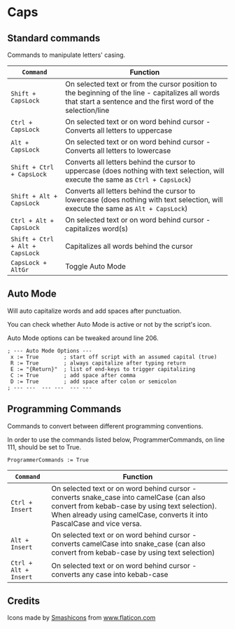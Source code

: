 # Caps

## Standard commands

Commands to manipulate letters' casing.


| `Command` | Function |
|-|-|
| `Shift + CapsLock` | On selected text or from the cursor position to the beginning of the line - capitalizes all words that start a sentence and the first word of the selection/line|
| `Ctrl + CapsLock` | On selected text or on word behind cursor - Converts all letters to uppercase|
| `Alt + CapsLock` | On selected text or on word behind cursor - Converts all letters to lowercase|
| `Shift + Ctrl + CapsLock` | Converts all letters behind the cursor to uppercase (does nothing with text selection, will execute the same as `Ctrl + CapsLock`)|
| `Shift + Alt + CapsLock` | Converts all letters behind the cursor to lowercase (does nothing with text selection, will execute the same as `Alt + CapsLock`)|
| `Ctrl + Alt + CapsLock` | On selected text or on word behind cursor - capitalizes word(s) |
| `Shift + Ctrl + Alt + CapsLock` | Capitalizes all words behind the cursor |
| `CapsLock + AltGr` | Toggle Auto Mode |



## Auto Mode

Will auto capitalize words and add spaces after punctuation.

You can check whether Auto Mode is active or not by the script's icon.

Auto Mode options can be tweaked around line 206.

```
; --- Auto Mode Options ---
 x := True        ; start off script with an assumed capital (true)
 R := True        ; always capitalize after typing return
 E := "{Return}"  ; list of end-keys to trigger capitalizing
 C := True        ; add space after comma
 D := True        ; add space after colon or semicolon
; --- ---  --- ---  --- ---
```


## Programming Commands

Commands to convert between different programming conventions.

In order to use the commands listed below, ProgrammerCommands, on line 111, should be set to True.

```
ProgrammerCommands := True
```

| `Command` | Function |
|-|-|
| `Ctrl + Insert` | On selected text or on word behind cursor - converts snake_case into camelCase (can also convert from kebab-case by using text selection). When already using camelCase, converts it into PascalCase and vice versa. |
| `Alt + Insert` | On selected text or on word behind cursor - converts camelCase into snake_case (can also convert from kebab-case by using text selection) |
| `Ctrl + Alt + Insert` | On selected text or on word behind cursor - converts any case into kebab-case |

## Credits

Icons made by <a href="https://www.flaticon.com/authors/smashicons" title="Smashicons">Smashicons</a> from <a href="https://www.flaticon.com/" title="Flaticon">www.flaticon.com</a>